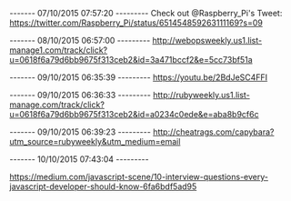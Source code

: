 
------- 07/10/2015 07:57:20 ---------
Check out @Raspberry_Pi's Tweet: https://twitter.com/Raspberry_Pi/status/651454859263111169?s=09

------- 08/10/2015 06:57:00 ---------
http://webopsweekly.us1.list-manage1.com/track/click?u=0618f6a79d6bb9675f313ceb2&id=3a471bccf2&e=5cc73bf51a

------- 09/10/2015 06:35:39 ---------
https://youtu.be/2BdJeSC4FFI

------- 09/10/2015 06:36:33 ---------
http://rubyweekly.us1.list-manage.com/track/click?u=0618f6a79d6bb9675f313ceb2&id=a0234c0ede&e=aba8b9cf6c

------- 09/10/2015 06:39:23 ---------
http://cheatrags.com/capybara?utm_source=rubyweekly&utm_medium=email

------- 10/10/2015 07:43:04 ---------

https://medium.com/javascript-scene/10-interview-questions-every-javascript-developer-should-know-6fa6bdf5ad95
